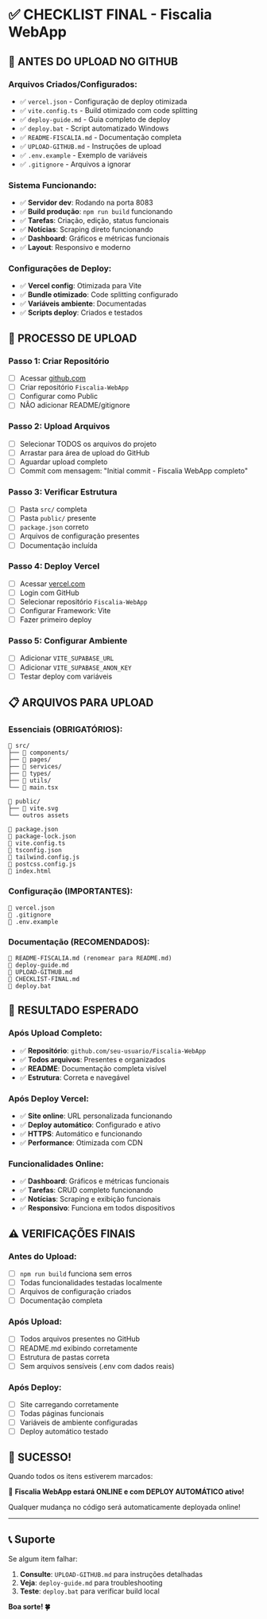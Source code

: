# ✅ CHECKLIST FINAL - Fiscalia WebApp

## 🎯 **ANTES DO UPLOAD NO GITHUB**

### **Arquivos Criados/Configurados:**
- ✅ `vercel.json` - Configuração de deploy otimizada
- ✅ `vite.config.ts` - Build otimizado com code splitting
- ✅ `deploy-guide.md` - Guia completo de deploy
- ✅ `deploy.bat` - Script automatizado Windows
- ✅ `README-FISCALIA.md` - Documentação completa
- ✅ `UPLOAD-GITHUB.md` - Instruções de upload
- ✅ `.env.example` - Exemplo de variáveis
- ✅ `.gitignore` - Arquivos a ignorar

### **Sistema Funcionando:**
- ✅ **Servidor dev**: Rodando na porta 8083
- ✅ **Build produção**: `npm run build` funcionando
- ✅ **Tarefas**: Criação, edição, status funcionais
- ✅ **Notícias**: Scraping direto funcionando
- ✅ **Dashboard**: Gráficos e métricas funcionais
- ✅ **Layout**: Responsivo e moderno

### **Configurações de Deploy:**
- ✅ **Vercel config**: Otimizada para Vite
- ✅ **Bundle otimizado**: Code splitting configurado
- ✅ **Variáveis ambiente**: Documentadas
- ✅ **Scripts deploy**: Criados e testados

## 🚀 **PROCESSO DE UPLOAD**

### **Passo 1: Criar Repositório**
- [ ] Acessar [github.com](https://github.com)
- [ ] Criar repositório `Fiscalia-WebApp`
- [ ] Configurar como Public
- [ ] NÃO adicionar README/gitignore

### **Passo 2: Upload Arquivos**
- [ ] Selecionar TODOS os arquivos do projeto
- [ ] Arrastar para área de upload do GitHub
- [ ] Aguardar upload completo
- [ ] Commit com mensagem: "Initial commit - Fiscalia WebApp completo"

### **Passo 3: Verificar Estrutura**
- [ ] Pasta `src/` completa
- [ ] Pasta `public/` presente
- [ ] `package.json` correto
- [ ] Arquivos de configuração presentes
- [ ] Documentação incluída

### **Passo 4: Deploy Vercel**
- [ ] Acessar [vercel.com](https://vercel.com)
- [ ] Login com GitHub
- [ ] Selecionar repositório `Fiscalia-WebApp`
- [ ] Configurar Framework: Vite
- [ ] Fazer primeiro deploy

### **Passo 5: Configurar Ambiente**
- [ ] Adicionar `VITE_SUPABASE_URL`
- [ ] Adicionar `VITE_SUPABASE_ANON_KEY`
- [ ] Testar deploy com variáveis

## 📋 **ARQUIVOS PARA UPLOAD**

### **Essenciais (OBRIGATÓRIOS):**
```
📁 src/
├── 📁 components/
├── 📁 pages/
├── 📁 services/
├── 📁 types/
├── 📁 utils/
└── 📄 main.tsx

📁 public/
├── 📄 vite.svg
└── outros assets

📄 package.json
📄 package-lock.json
📄 vite.config.ts
📄 tsconfig.json
📄 tailwind.config.js
📄 postcss.config.js
📄 index.html
```

### **Configuração (IMPORTANTES):**
```
📄 vercel.json
📄 .gitignore
📄 .env.example
```

### **Documentação (RECOMENDADOS):**
```
📄 README-FISCALIA.md (renomear para README.md)
📄 deploy-guide.md
📄 UPLOAD-GITHUB.md
📄 CHECKLIST-FINAL.md
📄 deploy.bat
```

## 🎯 **RESULTADO ESPERADO**

### **Após Upload Completo:**
- ✅ **Repositório**: `github.com/seu-usuario/Fiscalia-WebApp`
- ✅ **Todos arquivos**: Presentes e organizados
- ✅ **README**: Documentação completa visível
- ✅ **Estrutura**: Correta e navegável

### **Após Deploy Vercel:**
- ✅ **Site online**: URL personalizada funcionando
- ✅ **Deploy automático**: Configurado e ativo
- ✅ **HTTPS**: Automático e funcionando
- ✅ **Performance**: Otimizada com CDN

### **Funcionalidades Online:**
- ✅ **Dashboard**: Gráficos e métricas funcionais
- ✅ **Tarefas**: CRUD completo funcionando
- ✅ **Notícias**: Scraping e exibição funcionais
- ✅ **Responsivo**: Funciona em todos dispositivos

## ⚠️ **VERIFICAÇÕES FINAIS**

### **Antes do Upload:**
- [ ] `npm run build` funciona sem erros
- [ ] Todas funcionalidades testadas localmente
- [ ] Arquivos de configuração criados
- [ ] Documentação completa

### **Após Upload:**
- [ ] Todos arquivos presentes no GitHub
- [ ] README.md exibindo corretamente
- [ ] Estrutura de pastas correta
- [ ] Sem arquivos sensíveis (.env com dados reais)

### **Após Deploy:**
- [ ] Site carregando corretamente
- [ ] Todas páginas funcionais
- [ ] Variáveis de ambiente configuradas
- [ ] Deploy automático testado

## 🎉 **SUCESSO!**

Quando todos os itens estiverem marcados:

🚀 **Fiscalia WebApp estará ONLINE e com DEPLOY AUTOMÁTICO ativo!**

Qualquer mudança no código será automaticamente deployada online!

---

## 📞 **Suporte**

Se algum item falhar:
1. **Consulte**: `UPLOAD-GITHUB.md` para instruções detalhadas
2. **Veja**: `deploy-guide.md` para troubleshooting
3. **Teste**: `deploy.bat` para verificar build local

**Boa sorte! 🍀**
